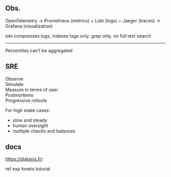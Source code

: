 

## Obs. 
OpenTelemetry → Prometheus (metrics) + Loki (logs) + Jaeger (traces) → Grafana (visualization)

loki compresses logs, indexes tags only. grep only. no full text search 

---

Percentiles can't be aggregated 


## SRE

Observe   
Simulate   
Measure in terms of user  
Postmortems   
Progressive rollouts   

For high stake cases:
- slow and steady 
- human oversight 
- multiple checks and balances 


## docs 

<https://diataxis.fr/>

ref
exp 
howto
tutorial